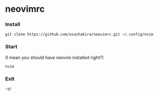 # neovimrc

### Install
```
git clone https://github.com/asashakira/neovimrc.git ~/.config/nvim
```

### Start
(I mean you should have neovim installed right?)
```
nvim
```

### Exit
```
:q!
```
